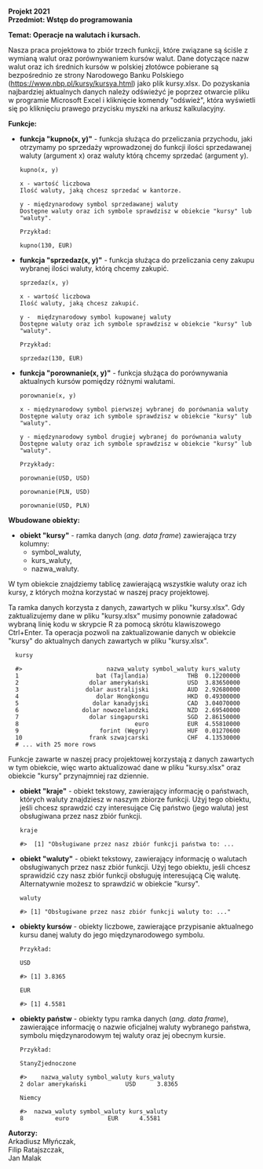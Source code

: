 <b>Projekt 2021<br>
Przedmiot: Wstęp do programowania <br>

Temat: Operacje na walutach i kursach. </b><br>

Nasza praca projektowa to zbiór trzech funkcji, które związane są ściśle z wymianą walut oraz porównywaniem kursów walut. Dane dotyczące nazw walut oraz ich średnich kursów w polskiej złotówce pobierane są bezpośrednio ze strony Narodowego Banku Polskiego (https://www.nbp.pl/kursy/kursya.html) jako plik kursy.xlsx. Do pozyskania najbardziej aktualnych danych należy odświeżyć je poprzez otwarcie pliku w programie Microsoft Excel i kliknięcie komendy "odśwież", która wyświetli się po kliknięciu prawego przycisku myszki na arkusz kalkulacyjny. 


<b>Funkcje:</b>

- <b>funkcja "kupno(x, y)"</b> - funkcja służąca do przeliczania przychodu, jaki otrzymamy po sprzedaży wprowadzonej do funkcji ilości sprzedawanej waluty (argument x) oraz waluty którą chcemy sprzedać (argument y).  <br>

      kupno(x, y)
      
      x - wartość liczbowa
      Ilość waluty, jaką chcesz sprzedać w kantorze.
      
      y - międzynarodowy symbol sprzedawanej waluty
      Dostępne waluty oraz ich symbole sprawdzisz w obiekcie "kursy" lub "waluty".
      
      Przykład:
          
      kupno(130, EUR)

- <b>funkcja "sprzedaz(x, y)"</b> - funkcja służąca do przeliczania ceny zakupu wybranej ilości waluty, którą chcemy zakupić. <br>

      sprzedaz(x, y)
      
      x - wartość liczbowa
      Ilość waluty, jaką chcesz zakupić.
      
      y -  międzynarodowy symbol kupowanej waluty
      Dostępne waluty oraz ich symbole sprawdzisz w obiekcie "kursy" lub "waluty".
      
      Przykład:  
          
      sprzedaz(130, EUR) 

- <b>funkcja "porownanie(x, y)"</b> - funkcja służąca do porównywania aktualnych kursów pomiędzy różnymi walutami. <br>
      
      porownanie(x, y)
      
      x - międzynarodowy symbol pierwszej wybranej do porównania waluty
      Dostępne waluty oraz ich symbole sprawdzisz w obiekcie "kursy" lub "waluty".
      
      y - międzynarodowy symbol drugiej wybranej do porównania waluty
      Dostępne waluty oraz ich symbole sprawdzisz w obiekcie "kursy" lub "waluty".
      
      Przykłady:
      
      porownanie(USD, USD) 
          
      porownanie(PLN, USD)
          
      porownanie(USD, PLN)

<b>Wbudowane obiekty:</b><br>

- <b>obiekt "kursy"</b> - ramka danych (<i>ang. data frame</i>) zawierająca trzy kolumny:<br>
  - symbol_waluty,<br>
  - kurs_waluty,<br>
  - nazwa_waluty.<br>
  
W tym obiekcie znajdziemy tablicę zawierającą wszystkie waluty oraz ich kursy, z których można korzystać w naszej pracy projektowej.<br>

Ta ramka danych korzysta z danych, zawartych w pliku "kursy.xlsx". Gdy zaktualizujemy dane w pliku "kursy.xlsx" musimy ponownie załadować wybraną linię kodu w skrypcie R za pomocą skrótu klawiszowego Ctrl+Enter. Ta operacja pozwoli na zaktualizowanie danych w obiekcie "kursy" do aktualnych danych zawartych w pliku "kursy.xlsx". <br>

      kursy
    
      #>                        nazwa_waluty symbol_waluty kurs_waluty
      1                      bat (Tajlandia)           THB  0.12200000
      2                    dolar amerykański           USD  3.83650000
      3                   dolar australijski           AUD  2.92680000
      4                      dolar Hongkongu           HKD  0.49300000
      5                     dolar kanadyjski           CAD  3.04070000
      6                  dolar nowozelandzki           NZD  2.69540000
      7                    dolar singapurski           SGD  2.86150000
      8                                 euro           EUR  4.55810000
      9                       forint (Węgry)           HUF  0.01270600
      10                   frank szwajcarski           CHF  4.13530000
      # ... with 25 more rows

Funkcje zawarte w naszej pracy projektowej korzystają z danych zawartych w tym obiekcie, więc warto aktualizować dane w pliku "kursy.xlsx" oraz obiekcie "kursy" przynajmniej raz dziennie. <br>

- <b>obiekt "kraje"</b> - obiekt tekstowy, zawierający informację o państwach, których waluty znajdziesz w naszym zbiorze funkcji.  Użyj tego obiektu, jeśli chcesz sprawdzić czy interesujące Cię państwo (jego waluta) jest obsługiwana przez nasz zbiór funkcji. <br>

      kraje
    
      #>  [1] "Obsługiwane przez nasz zbiór funkcji państwa to: ...

- <b>obiekt "waluty"</b> - obiekt tekstowy, zawierający informację o walutach obsługiwanych przez nasz zbiór funkcji. Użyj tego obiektu, jeśli chcesz sprawidzić czy nasz zbiór funkcji obsługuję interesującą Cię walutę. Alternatywnie możesz to sprawdzić w obiekcie "kursy". <br>

      waluty
      
      #> [1] "Obsługiwane przez nasz zbiór funkcji waluty to: ..."

- <b>obiekty kursów</b> - obiekty liczbowe, zawierające przypisanie aktualnego kursu danej waluty do jego międzynarodowego symbolu. <br>

      Przykład:
      
      USD 
      
      #> [1] 3.8365
      
      EUR
      
      #> [1] 4.5581

- <b>obiekty państw</b> - obiekty typu ramka danych (<i>ang. data frame</i>), zawierające informację o nazwie oficjalnej waluty wybranego państwa, symbolu międzynarodowym tej waluty oraz jej obecnym kursie. <br>

      Przykład:
      
      StanyZjednoczone
      
      #>    nazwa_waluty symbol_waluty kurs_waluty
      2 dolar amerykański           USD      3.8365
      
      Niemcy
      
      #>  nazwa_waluty symbol_waluty kurs_waluty
      8         euro           EUR      4.5581

<b>Autorzy: </b><br>
Arkadiusz Młyńczak, <br>
Filip Ratajszczak, <br>
Jan Malak <br>





